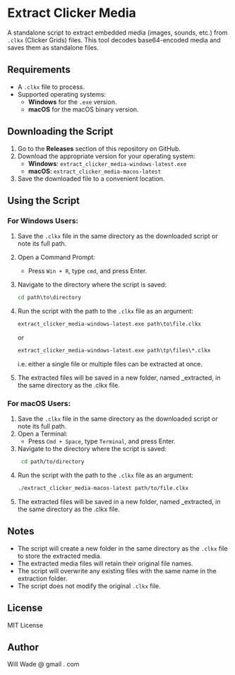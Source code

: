 # Extract Clicker Media

A standalone script to extract embedded media (images, sounds, etc.) from `.clkx` (Clicker Grids) files. This tool decodes base64-encoded media and saves them as standalone files.

## Requirements

- A `.clkx` file to process.
- Supported operating systems:
  - **Windows** for the `.exe` version.
  - **macOS** for the macOS binary version.

## Downloading the Script

1. Go to the **Releases** section of this repository on GitHub.
2. Download the appropriate version for your operating system:
   - **Windows**: `extract_clicker_media-windows-latest.exe`
   - **macOS**: `extract_clicker_media-macos-latest`
3. Save the downloaded file to a convenient location.

## Using the Script

### For Windows Users:

1. Save the `.clkx` file in the same directory as the downloaded script or note its full path.
2. Open a Command Prompt:
   - Press `Win + R`, type `cmd`, and press Enter.
3. Navigate to the directory where the script is saved:
   ```cmd
   cd path\to\directory
4. Run the script with the path to the `.clkx` file as an argument:
   ```cmd
   extract_clicker_media-windows-latest.exe path\to\file.clkx
   ```
   or 
   ```cmd
   extract_clicker_media-windows-latest.exe path\tp\files\*.clkx
   ```

   i.e. either a single file or multiple files can be extracted at once.

5.	The extracted files will be saved in a new folder, named <filename>_extracted, in the same directory as the .clkx file.

### For macOS Users:

1. Save the `.clkx` file in the same directory as the downloaded script or note its full path.  
2. Open a Terminal:
   - Press `Cmd + Space`, type `Terminal`, and press Enter.
3. Navigate to the directory where the script is saved:
   ```bash
    cd path/to/directory
    ```
4. Run the script with the path to the `.clkx` file as an argument:
    ```bash
    ./extract_clicker_media-macos-latest path/to/file.clkx
    ```
5. The extracted files will be saved in a new folder, named <filename>_extracted, in the same directory as the .clkx file.

## Notes

- The script will create a new folder in the same directory as the `.clkx` file to store the extracted media.
- The extracted media files will retain their original file names.
- The script will overwrite any existing files with the same name in the extraction folder.
- The script does not modify the original `.clkx` file.



## License

MIT License


## Author

Will Wade @ gmail .  com